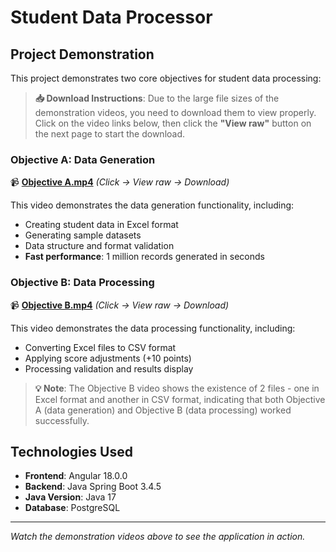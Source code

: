 # Student Data Processor

## Project Demonstration

This project demonstrates two core objectives for student data processing:

> **📥 Download Instructions**: Due to the large file sizes of the demonstration videos, you need to download them to view properly. Click on the video links below, then click the **"View raw"** button on the next page to start the download.

### Objective A: Data Generation
📹 **[Objective A.mp4](./Objective%20A.mp4)** *(Click → View raw → Download)*

This video demonstrates the data generation functionality, including:
- Creating student data in Excel format
- Generating sample datasets
- Data structure and format validation
- **Fast performance**: 1 million records generated in seconds

### Objective B: Data Processing
📹 **[Objective B.mp4](./Objective%20B.mp4)** *(Click → View raw → Download)*

This video demonstrates the data processing functionality, including:
- Converting Excel files to CSV format
- Applying score adjustments (+10 points)
- Processing validation and results display

> **💡 Note**: The Objective B video shows the existence of 2 files - one in Excel format and another in CSV format, indicating that both Objective A (data generation) and Objective B (data processing) worked successfully.

## Technologies Used
- **Frontend**: Angular 18.0.0
- **Backend**: Java Spring Boot 3.4.5
- **Java Version**: Java 17
- **Database**: PostgreSQL


---
*Watch the demonstration videos above to see the application in action.*